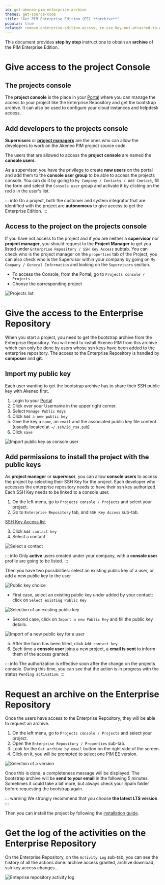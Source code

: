 ```yaml
---
id: get-akeneo-pim-enterprise-archive
themes: get-source-code
title: "Get PIM Enterprise Edition (EE) **archive**"
popular: true
related: remove-enterprise-edition-access, re-use-key-not-attached-to-a-contact, enterprise-access-to-all, manage-project-managers
---
```


This document provides **step by step** instructions to obtain an **archive** of the PIM Enterprise Edition.

# Give access to the project Console

## The projects console

The **project console** is the place in your [Portal](connect-to-your-portal.html) where you can manage the access to your project like the Enterprise Repository and get the bootstrap archive. It can also be used to configure your cloud instances and helpdesk access. 

## Add developers to the projects console

**Supervisors** or **[project managers](manage-project-managers.html)** are the ones who can allow the developers to work on the Akeneo PIM project source code.

The users that are allowed to access the **project console** are named the **console users**.

As a supervisor, you have the privilege to create **new users** on the portal and add them to the **console user group** to be able to access the projects console.
You can do it by going to `My Company / Contacts / Add Contact`, fill the form and select the `Console user` group and activate it by clicking on the red `X` in the user's list.

::: info
On a project, both the customer and system integrator that are identified with the project are **autonomous** to give access to get the Enterprise Edition.
:::

## Access to the project on the projects console

If you have not access to the project and if you are neither a **supervisor** nor **project manager**, you should request to the **Project Manager** to get you listed under `Enterprise Repository / SSH Key Access` subtab. You can check who is the project manager on the `properties` tab of the Project, you can also check who is the Supervisor within your company by going on `My Company / General Information` and looking on the `Supervisors` section.

* To access the Console, from the Portal, go to `Projects console / Projects`
* Choose the corresponding project

![Projects list](../img/project_list.jpg)

# Give the access to the Enterprise Repository

When you start a project, you need to get the bootstrap archive from the Enterprise Repository.
You will need to install Akeneo PIM from this archive which can only be done by users whose ssh keys have been added to the enterprise repository.
The access to the Enterprise Repository is handled by **composer** and **git**.

## Import my public key

Each user wanting to get the bootstrap archive has to share their SSH public key with Akeneo first.

1. Login to your [Portal](connect-to-your-portal.html)
2. Click over your Username in the upper right corner.
3. Select `Manage Public Keys`
4. Click `Add a new public key`
5. Give the key a `name`, an `email` and the associated public key file content (usually located at `~/.ssh/id_rsa.pub`)
6. Click `save`

![Import public key as console user](../img/user_add_key_profile.jpg)

## Add permissions to install the project with the public keys

As **project manager** or **supervisor**, you can allow **console users** to access the project by selecting their SSH Key for the project.
Each developer who accesses the enterprise repository needs to have their ssh key authorized.
Each SSH Key needs to be linked to a console user.

1. On the left menu, go to `Projects console / Projects` and select your project.
2. Go to `Enterprise Repository` tab, and `SSH Key Access` sub-tab.

[SSH Key Access list](../img/list_ssh_key_access.jpg)

3. Click `Add contact key`
4. Select a contact 

![Select a contact](../img/add_contact_to_ssh_key.jpg)

::: info
Only **active** users created under your company, with a **console user** profile are going to be listed.
:::

Then you have two possibilities: select an existing public key of a user, or add a new public key to the user 

![Public key choice](../img/choose_key_method.jpg)

* First case, select an existing public key under added by your contact: click on `Select existing Public Key`

![Selection of an existing public key](../img/select_exiting_key.jpg)

* Second case, click on `Import a new Public Key` and fill the public key details.

![Import of a new public key for a user](../img/import_new_key.jpg)

5. After the form has been filled, click `Add contact key`
6. Each time a **console user** joins a new project, a **email is sent** to inform them of the access granted.

::: info
The authorization is effective soon after the change on the projects console.
During this time, you can see that the action is in progress with the status `Pending activation`.
:::

# Request an archive on the Enterprise Repository

Once the users have access to the Enterprise Repository, they will be able to request an archive.

1. On the left menu, go to `Projects console / Projects` and select your project.
2. Open the `Enterprise Repository / Properties` sub-tab.
3. Look for the `Get archive by email` button on the right side of the screen.
4. Click on it, you will be prompted to select one PIM EE version.

![Selection of a version](../img/get_archive_by_mail_choice.jpg)

Once this is done, a completeness message will be displayed. The bootstrap archive will be **send to your email** in the following 5 minutes. Sometimes it could take a bit more, but always check your Spam folder before requesting the bootstrap again.

::: warning
We strongly recommend that you choose **the latest LTS version**.
:::

Then you can install the project by following the [installation guide](https://docs.akeneo.com/latest/install_pim/index.html).

# Get the log of the activities on the Enterprise Repository

On the Enterprise Repository, on the `Activity Log` sub-tab, you can see the history of all the actions done: archive access granted, archive download, ssh key access changes...

![Enteprise repository activity log](../img/activity_log.jpg)
